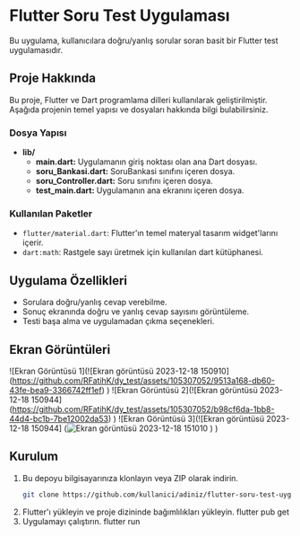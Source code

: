 # Flutter Soru Test Uygulaması

Bu uygulama, kullanıcılara doğru/yanlış sorular soran basit bir Flutter test uygulamasıdır.

## Proje Hakkında

Bu proje, Flutter ve Dart programlama dilleri kullanılarak geliştirilmiştir. Aşağıda projenin temel yapısı ve dosyaları hakkında bilgi bulabilirsiniz.

### Dosya Yapısı

- **lib/**
  - **main.dart:** Uygulamanın giriş noktası olan ana Dart dosyası.
  - **soru_Bankasi.dart:** SoruBankasi sınıfını içeren dosya.
  - **soru_Controller.dart:** Soru sınıfını içeren dosya.
  - **test_main.dart:** Uygulamanın ana ekranını içeren dosya.

### Kullanılan Paketler

- `flutter/material.dart`: Flutter'ın temel materyal tasarım widget'larını içerir.
- `dart:math`: Rastgele sayı üretmek için kullanılan dart kütüphanesi.

## Uygulama Özellikleri

- Sorulara doğru/yanlış cevap verebilme.
- Sonuç ekranında doğru ve yanlış cevap sayısını görüntüleme.
- Testi başa alma ve uygulamadan çıkma seçenekleri.

## Ekran Görüntüleri

![Ekran Görüntüsü 1](![Ekran görüntüsü 2023-12-18 150910]
(https://github.com/RFatihK/dy_test/assets/105307052/9513a168-db60-43fe-bea9-3366742ff1ef)
)
![Ekran Görüntüsü 2](![Ekran görüntüsü 2023-12-18 150944]
(https://github.com/RFatihK/dy_test/assets/105307052/b98cf6da-1bb8-44d4-bc1b-7be12002da53)
)
![Ekran Görüntüsü 3](![Ekran görüntüsü 2023-12-18 150944]
(![Ekran görüntüsü 2023-12-18 151010](https://github.com/RFatihK/dy_test/assets/105307052/61c4ca16-a5ff-4617-a121-ae2263f95a47)
)
)


## Kurulum

1. Bu depoyu bilgisayarınıza klonlayın veya ZIP olarak indirin.
   ```bash
   git clone https://github.com/kullanici/adiniz/flutter-soru-test-uygulamasi.git

2. Flutter'ı yükleyin ve proje dizininde bağımlılıkları yükleyin.
   flutter pub get
3. Uygulamayı çalıştırın.
   flutter run
   


